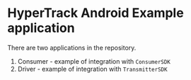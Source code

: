 # HyperTrack Android Example application

There are two applications in the repository.

1. Consumer - example of integration with `ConsumerSDK`
2. Driver - example of integration with `TransmitterSDK`
